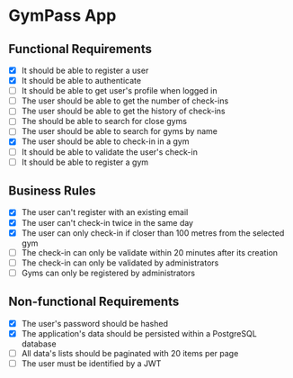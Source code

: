 # GymPass App

## Functional Requirements

- [x] It should be able to register a user
- [x] It should be able to authenticate
- [ ] It should be able to get user's profile when logged in
- [ ] The user should be able to get the number of check-ins
- [ ] The user should be able to get the history of check-ins
- [ ] The should be able to search for close gyms
- [ ] The user should be able to search for gyms by name
- [x] The user should be able to check-in in a gym
- [ ] It should be able to validate the user's check-in
- [ ] It should be able to register a gym

## Business Rules

- [x] The user can't register with an existing email
- [x] The user can't check-in twice in the same day
- [x] The user can only check-in if closer than 100 metres from the selected gym
- [ ] The check-in can only be validate within 20 minutes after its creation
- [ ] The check-in can only be validated by administrators
- [ ] Gyms can only be registered by administrators

## Non-functional Requirements

- [x] The user's password should be hashed
- [x] The application's data should be persisted within a PostgreSQL database
- [ ] All data's lists should be paginated with 20 items per page
- [ ] The user must be identified by a JWT
